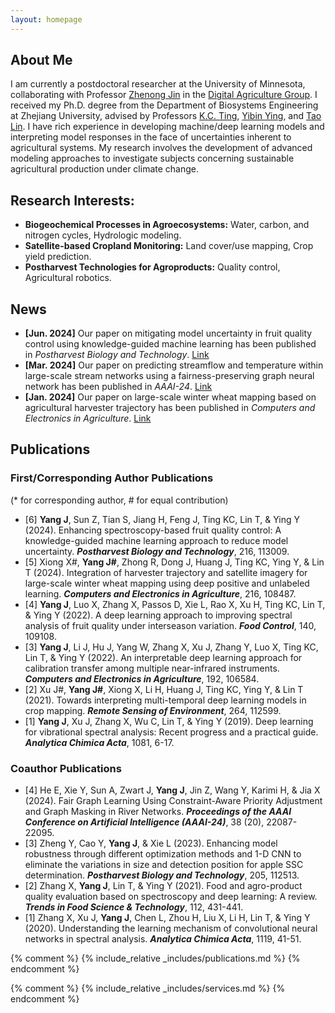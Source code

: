 ```yaml
---
layout: homepage
---
```


## About Me

I am currently a postdoctoral researcher at the University of Minnesota, collaborating with Professor [Zhenong Jin](https://bbe.umn.edu/people/zhenong-jin) in the [Digital Agriculture Group](https://umn-digitalag.com/). I received my Ph.D. degree from the Department of Biosystems Engineering at Zhejiang University, advised by Professors [K.C. Ting](https://abe.illinois.edu/directory/kcting), [Yibin Ying](https://person.zju.edu.cn/en/0089059), and [Tao Lin](https://person.zju.edu.cn/en/lintaolab). I have rich experience in developing machine/deep learning models and interpreting model responses in the face of uncertainties inherent to agricultural systems. My research involves the development of advanced modeling approaches to investigate subjects concerning sustainable agricultural production under climate change.

## Research Interests:

- **Biogeochemical Processes in Agroecosystems:** Water, carbon, and nitrogen cycles, Hydrologic modeling.
- **Satellite-based Cropland Monitoring:** Land cover/use mapping, Crop yield prediction.
- **Postharvest Technologies for Agroproducts:** Quality control, Agricultural robotics.

## News

- **[Jun. 2024]** Our paper on mitigating model uncertainty in fruit quality control using knowledge-guided machine learning has been published in *Postharvest Biology and Technology*. [Link](https://www.sciencedirect.com/science/article/pii/S0925521424002540)
- **[Mar. 2024]** Our paper on predicting streamflow and temperature within large-scale stream networks using a fairness-preserving graph neural network has been published in *AAAI-24*. [Link](https://ojs.aaai.org/index.php/AAAI/article/view/30212)
- **[Jan. 2024]** Our paper on large-scale winter wheat mapping based on agricultural harvester trajectory has been published in *Computers and Electronics in Agriculture*. [Link](https://www.sciencedirect.com/science/article/pii/S016816992300875X)

## Publications

### First/Corresponding Author Publications 

(* for corresponding author, # for equal contribution)

- [6] **Yang J**, Sun Z, Tian S, Jiang H, Feng J, Ting KC, Lin T, & Ying Y (2024). Enhancing spectroscopy-based fruit quality control: A knowledge-guided machine learning approach to reduce model uncertainty. ***Postharvest Biology and Technology***, 216, 113009.
- [5] Xiong X#, **Yang J#**, Zhong R, Dong J, Huang J, Ting KC, Ying Y, & Lin T (2024). Integration of harvester trajectory and satellite imagery for large-scale winter wheat mapping using deep positive and unlabeled learning. ***Computers and Electronics in Agriculture***, 216, 108487.
- [4] **Yang J**, Luo X, Zhang X, Passos D, Xie L, Rao X, Xu H, Ting KC, Lin T, & Ying Y (2022). A deep learning approach to improving spectral analysis of fruit quality under interseason variation. ***Food Control***, 140, 109108.
- [3] **Yang J**, Li J, Hu J, Yang W, Zhang X, Xu J, Zhang Y, Luo X, Ting KC, Lin T, & Ying Y (2022). An interpretable deep learning approach for calibration transfer among multiple near-infrared instruments. ***Computers and Electronics in Agriculture***, 192, 106584.
- [2] Xu J#, **Yang J#**, Xiong X, Li H, Huang J, Ting KC, Ying Y, & Lin T (2021). Towards interpreting multi-temporal deep learning models in crop mapping. ***Remote Sensing of Environment***, 264, 112599.
- [1] **Yang J**, Xu J, Zhang X, Wu C, Lin T, & Ying Y (2019). Deep learning for vibrational spectral analysis: Recent progress and a practical guide. ***Analytica Chimica Acta***, 1081, 6-17.

### Coauthor Publications
- [4] He E, Xie Y, Sun A, Zwart J, **Yang J**, Jin Z, Wang Y, Karimi H, & Jia X (2024). Fair Graph Learning Using Constraint-Aware Priority Adjustment and Graph Masking in River Networks. ***Proceedings of the AAAI Conference on Artificial Intelligence (AAAI-24)***, 38 (20), 22087-22095.
- [3] Zheng Y, Cao Y, **Yang J**, & Xie L (2023). Enhancing model robustness through different optimization methods and 1-D CNN to eliminate the variations in size and detection position for apple SSC determination. ***Postharvest Biology and Technology***, 205, 112513.
- [2] Zhang X, **Yang J**, Lin T, & Ying Y (2021). Food and agro-product quality evaluation based on spectroscopy and deep learning: A review. ***Trends in Food Science & Technology***, 112, 431-441.
- [1] Zhang X, Xu J, **Yang J**, Chen L, Zhou H, Liu X, Li H, Lin T, & Ying Y (2020). Understanding the learning mechanism of convolutional neural networks in spectral analysis. ***Analytica Chimica Acta***, 1119, 41-51.

{% comment %}
{% include_relative _includes/publications.md %}
{% endcomment %}

{% comment %}
{% include_relative _includes/services.md %}
{% endcomment %}
